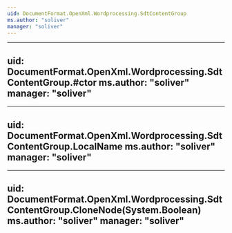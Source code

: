 ```yaml
---
uid: DocumentFormat.OpenXml.Wordprocessing.SdtContentGroup
ms.author: "soliver"
manager: "soliver"
---
```


---
uid: DocumentFormat.OpenXml.Wordprocessing.SdtContentGroup.#ctor
ms.author: "soliver"
manager: "soliver"
---

---
uid: DocumentFormat.OpenXml.Wordprocessing.SdtContentGroup.LocalName
ms.author: "soliver"
manager: "soliver"
---

---
uid: DocumentFormat.OpenXml.Wordprocessing.SdtContentGroup.CloneNode(System.Boolean)
ms.author: "soliver"
manager: "soliver"
---
